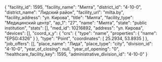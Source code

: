 {
    "facility_id": 1595,
    "facility_name": "Милта",
    "district_id": "4-10-0",
    "district_name": "Лидский район",
    "facility_url": "milta.by",
    "facility_address": "ул. Кирова",
    "title": "Милта",
    "facility_type": "Медицинский центр",
    "ap_1": "27",
    "name": "Милта",
    "state": "public institution",
    "stats": [],
    "med_id": 10216892,
    "address": "ул. Кирова",
    "devices": [],
    "coord_x_y": {
        "crs": {
            "type": "name",
            "properties": {
                "name": "EPSG:4326"
            }
        },
        "type": "Point",
        "coordinates": [
            25.2934,
            53.8935
        ]
    },
    "job_offers": [],
    "place_name": "Лида",
    "place_type": "city",
    "division_id": "4-10-0",
    "year_of_closing": null,
    "year_of_opening": "0",
    "healthcare_facility_key": 1595,
    "administrative_division_id": "4-10-0"
}